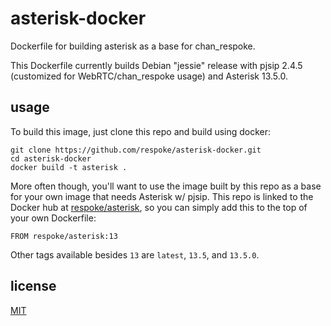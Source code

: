 # asterisk-docker
Dockerfile for building asterisk as a base for chan_respoke.

This Dockerfile currently builds Debian "jessie" release with pjsip 2.4.5 (customized
for WebRTC/chan_respoke usage) and Asterisk 13.5.0.

## usage

To build this image, just clone this repo and build using docker:

    git clone https://github.com/respoke/asterisk-docker.git
    cd asterisk-docker
    docker build -t asterisk .

More often though, you'll want to use the image built by this repo as a base for your 
own image that needs Asterisk w/ pjsip. This repo is linked to the Docker hub at 
[respoke/asterisk][], so you can simply add this to the top of your own Dockerfile:

    FROM respoke/asterisk:13

Other tags available besides `13` are `latest`, `13.5`, and `13.5.0`.

## license

[MIT](https://github.com/respoke/asterisk-docker/blob/master/LICENSE)

[respoke/asterisk]: https://hub.docker.com/r/respoke/asterisk/
